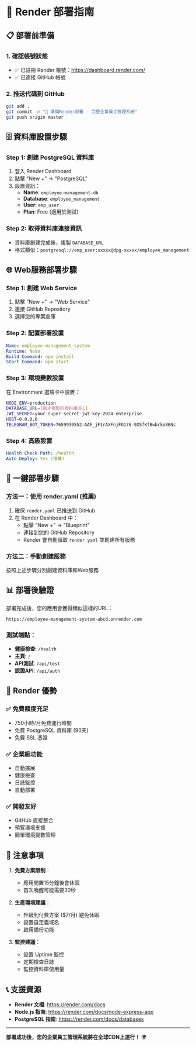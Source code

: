 # 🚀 Render 部署指南

## 📋 部署前準備

### 1. 確認帳號狀態
- ✅ 已註冊 Render 帳號：https://dashboard.render.com/
- ✅ 已連接 GitHub 帳號

### 2. 推送代碼到 GitHub
```bash
git add .
git commit -m "🚀 準備Render部署 - 完整企業員工管理系統"
git push origin master
```

## 🗄️ 資料庫設置步驟

### Step 1: 創建 PostgreSQL 資料庫
1. 登入 Render Dashboard
2. 點擊 "New +" → "PostgreSQL"
3. 設置資訊：
   - **Name**: `employee-management-db`
   - **Database**: `employee_management`
   - **User**: `emp_user`
   - **Plan**: Free (適用於測試)

### Step 2: 取得資料庫連接資訊
- 資料庫創建完成後，複製 `DATABASE_URL`
- 格式類似：`postgresql://emp_user:xxxxx@dpg-xxxxx/employee_management`

## 🌐 Web服務部署步驟

### Step 1: 創建 Web Service
1. 點擊 "New +" → "Web Service"
2. 連接 GitHub Repository
3. 選擇您的專案倉庫

### Step 2: 配置部署設置
```yaml
Name: employee-management-system
Runtime: Node
Build Command: npm install
Start Command: npm start
```

### Step 3: 環境變數設置
在 Environment 選項卡中設置：

```bash
NODE_ENV=production
DATABASE_URL=[剛才複製的資料庫URL]
JWT_SECRET=your-super-secret-jwt-key-2024-enterprise
HOST=0.0.0.0
TELEGRAM_BOT_TOKEN=7659930552:AAF_jF1rAXFnjFO176-9X5fKfBwbrko8BNc
```

### Step 4: 高級設置
```yaml
Health Check Path: /health
Auto Deploy: Yes (推薦)
```

## 🚀 一鍵部署步驟

### 方法一：使用 render.yaml (推薦)
1. 確保 `render.yaml` 已推送到 GitHub
2. 在 Render Dashboard 中：
   - 點擊 "New +" → "Blueprint"
   - 連接到您的 GitHub Repository
   - Render 會自動讀取 `render.yaml` 並創建所有服務

### 方法二：手動創建服務
按照上述步驟分別創建資料庫和Web服務

## 📊 部署後驗證

部署完成後，您的應用會獲得類似這樣的URL：
```
https://employee-management-system-abcd.onrender.com
```

### 測試端點：
- **健康檢查**: `/health`
- **主頁**: `/`
- **API測試**: `/api/test`
- **認證API**: `/api/auth`

## 🎯 Render 優勢

### ✅ 免費額度充足
- 750小時/月免費運行時間
- 免費 PostgreSQL 資料庫 (90天)
- 免費 SSL 憑證

### ✅ 企業級功能
- 自動擴展
- 健康檢查
- 日誌監控
- 自動部署

### ✅ 開發友好
- GitHub 直接整合
- 預覽環境支援
- 簡單環境變數管理

## 🚨 注意事項

1. **免費方案限制**：
   - 應用閒置15分鐘後會休眠
   - 首次喚醒可能需要30秒

2. **生產環境建議**：
   - 升級到付費方案 ($7/月) 避免休眠
   - 設置自定義域名
   - 啟用備份功能

3. **監控建議**：
   - 設置 Uptime 監控
   - 定期檢查日誌
   - 監控資料庫使用量

## 📞 支援資源

- **Render 文檔**: https://render.com/docs
- **Node.js 指南**: https://render.com/docs/node-express-app
- **PostgreSQL 指南**: https://render.com/docs/databases

---
**部署成功後，您的企業員工管理系統將在全球CDN上運行！** 🌍